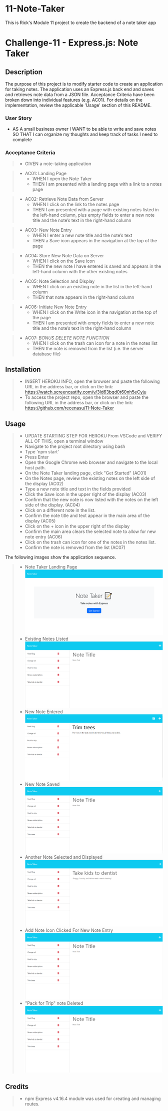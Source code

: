 # 11-Note-Taker
This is Rick's Module 11 project to create the backend of a note taker app

# Challenge-11 - Express.js: Note Taker

## Description
The purpose of this project is to modify starter code to create an application for taking notes. The application uses an Express.js back end and saves and retrieves note data from a JSON file. Acceptance Criteria have been broken down into individual features (e.g. AC01). For details on the implementation, review the applicable 'Usage' section of this README.

### User Story

* AS A small business owner
I WANT to be able to write and save notes
SO THAT I can organize my thoughts and keep track of tasks I need to complete

### Acceptance Criteria

>* GIVEN a note-taking application

>* AC01: Landing Page 
>    -	WHEN I open the Note Taker
>    -	THEN I am presented with a landing page with a link to a notes page

>* AC02: Retrieve Note Data from Server
>    -	WHEN I click on the link to the notes page
>    -	THEN I am presented with a page with existing notes listed in the left-hand column, plus empty fields to enter a new note title and the note’s text in the right-hand column

>* AC03: New Note Entry
>    -	WHEN I enter a new note title and the note’s text
>    -	THEN a Save icon appears in the navigation at the top of the page

>* AC04: Store New Note Data on Server
>    -	WHEN I click on the Save icon
>    -	THEN the new note I have entered is saved and appears in the left-hand column with the other existing notes

>* AC05: Note Selection and Display
>    -	WHEN I click on an existing note in the list in the left-hand column
>    -	THEN that note appears in the right-hand column

>* AC06: Initiate New Note Entry 
>    -	WHEN I click on the Write icon in the navigation at the top of the page
>    -	THEN I am presented with empty fields to enter a new note title and the note’s text in the right-hand column

>* AC07: *BONUS DELETE NOTE FUNCTION*
>    -  WHEN I click on the trash can icon for a note in the notes list
>    - THEN the note is removed from the list (i.e. the server database file)

## Installation

> * INSERT HEROKU INFO, open the browser and paste the following URL in the address bar, or click on the link: https://watch.screencastify.com/v/3ld63bqd0t60nh5eCyju
> * To access the project repo, open the browser and paste the following URL in the address bar, or click on the link: https://github.com/recenasu/11-Note-Taker

## Usage

> * UPDATE STARTING STEP FOR HEROKU From VSCode and VERIFY ALL OF THIS, open a terminal window
> * Navigate to the project root directory using bash
> * Type 'npm start'
> * Press Enter
> * Open the Google Chrome web browser and navigate to the local host path.
> * On the Note Taker landing page, click "Get Started" (AC01)
> * On the Notes page, review the existing notes on the left side of the display (AC02)
> * Type a new note title and text in the fields provided 
> * Click the Save icon in the upper right of the display (AC03)
> * Confirm that the new note is now listed with the notes on the left side of the display. (AC04) 
> * Click on a different note in the list.
> * Confirm the note title and text appear in the main area of the display (AC05)
> * Click on the + icon in the upper right of the display
> * Confirm the main area clears the selected note to allow for new note entry (AC06)
> * Click on the trash can icon for one of the notes in the notes list.
> * Confirm the note is removed from the list (AC07)

The following images show the application sequence.

> * Note Taker Landing Page
![Exhibit 1](./assets/Screen1.png)
> * Existing Notes Listed 
![Exhibit 2](./assets/Screen2.png)
> * New Note Entered
![Exhibit 3](./assets/Screen3.png)
> * New Note Saved
![Exhibit 4](./assets/Screen4.png)
> * Another Note Selected and Displayed
![Exhibit 5](./assets/Screen5.png)
> * Add Note Icon Clicked For New Note Entry
![Exhibit 6](./assets/Screen6.png)
> * "Pack for Trip" note Deleted
![Exhibit 7](./assets/Screen7.png)



## Credits

> * npm Express v4.16.4 module was used for creating and managing routes.

